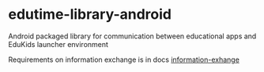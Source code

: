 # edutime-library-android
Android packaged library for communication between educational apps and EduKids launcher environment

Requirements on information exchange is in docs [information-exhange](docs/information-exchange.md)

